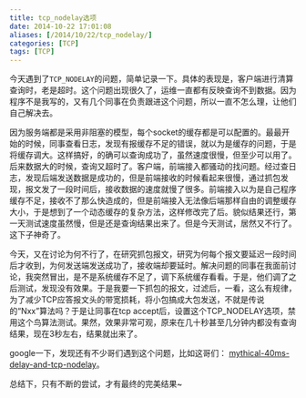 ```yaml
---
title: tcp_nodelay选项
date: 2014-10-22 17:01:08
aliases: [/2014/10/22/tcp_nodelay/]
categories: [TCP] 
tags: [TCP]
---
```

今天遇到了`TCP_NODELAY`的问题，简单记录一下。具体的表现是，客户端进行清算查询时，老是超时。这个问题出现很久了，运维一直都有反映查询不到数据。因为程序不是我写的，又有几个同事在负责跟进这个问题，所以一直不怎么理，让他们自己解决去。

因为服务端都是采用非阻塞的模型，每个socket的缓存都是可以配置的。最最开始的时候，同事查看日志，发现有报缓存不足的错误，就以为是缓存的问题，于是将缓存调大。这样搞好，的确可以查询成功了，虽然速度很慢，但至少可以用了。后来数据大的时候，查询又超时了。客户端，前端接入都骚动的找问题。经过查日志，发现后端发送数据是成功的，但是前端接收的时候看起来很慢，通过抓包发现，报文发了一段时间后，接收数据的速度就慢了很多。前端接入以为是自己程序缓存不足，接收不了那么快造成的，但是前端接入无法像后端那样自由的调整缓存大小，于是想到了一个动态缓存的复杂方法，这样修改完了后。貌似结果还行，第一天测试速度虽然慢，但是还是查询结果出来了。但是今天测试，居然又不行了。这下子神奇了。

今天，又在讨论为何不行了，在研究抓包报文，研究为何每个报文要延迟一段时间后才收到，为何发送端发送成功了，接收端却要延时。解决问题的同事在我面前讨论，我突然冒出，是不是系统缓存不足了，调下系统缓存看看。于是，他们调了之后测试，发现没有效果。于是我要一下抓包的报文，过滤后，一看，这么有规律，为了减少TCP应答报文头的带宽损耗，将小包搞成大包发送，不就是传说的“Nxx”算法吗？于是让同事在tcp accept后，设置这个TCP_NODELAY选项，禁用这个鸟算法测试。果然，效果非常可观，原来在几十秒甚至几分钟内都没有查询结果，现在3秒左右，结果就出来了。

google一下，发现还有不少哥们遇到这个问题，比如这哥们： [mythical-40ms-delay-and-tcp-nodelay](http://jerrypeng.me/2013/08/mythical-40ms-delay-and-tcp-nodelay/#sec-4-2)。

总结下，只有不断的尝试，才有最终的完美结果~
